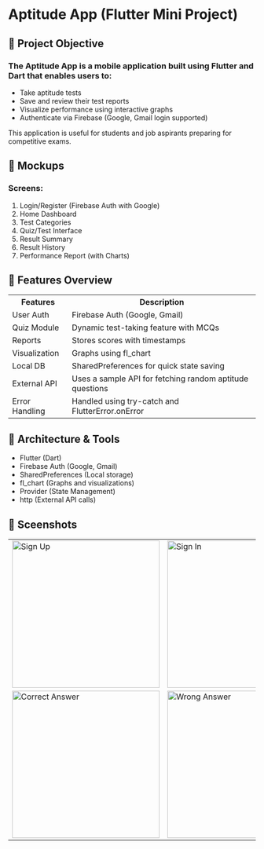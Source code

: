 # Aptitude App (Flutter Mini Project)

## 📌 Project Objective
### The Aptitude App is a mobile application built using Flutter and Dart that enables users to:

* Take aptitude tests
* Save and review their test reports
* Visualize performance using interactive graphs
* Authenticate via Firebase (Google, Gmail login supported)

This application is useful for students and job aspirants preparing for competitive exams.

## 📌 Mockups
### Screens:

1.  Login/Register (Firebase Auth with Google)
2.  Home Dashboard
3.  Test Categories
4.  Quiz/Test Interface
5.  Result Summary
6.  Result History
7.  Performance Report (with Charts)

## 📌 Features Overview

<table>
  <tr>
    <th>Features</th>
    <th>Description</th>
  </tr>
  <tr>
    <td>User Auth</td>
    <td>Firebase Auth (Google, Gmail)</td>
  </tr>
  <tr>
    <td>Quiz Module</td>
    <td>Dynamic test-taking feature with MCQs</td>
  </tr>
  <tr>
    <td>Reports</td>
    <td>Stores scores with timestamps</td>
  </tr>
  <tr>
    <td>Visualization</td>
    <td>	Graphs using fl_chart</td>
  </tr>
  <tr>
    <td>Local DB</td>
    <td>SharedPreferences for quick state saving</td>
  </tr>
  <tr>
    <td>External API</td>
    <td>Uses a sample API for fetching random aptitude questions</td>
  </tr>
  <tr>
    <td>Error Handling</td>
    <td>Handled using try-catch and FlutterError.onError</td>
  </tr>
</table>

## 📌 Architecture & Tools

* Flutter (Dart)
* Firebase Auth (Google, Gmail)
* SharedPreferences (Local storage)
* fl_chart (Graphs and visualizations)
* Provider (State Management)
* http (External API calls)

## 📌 Sceenshots

<table>
  <tr>
    <td><img src="https://github.com/user-attachments/assets/a8ecfc6c-a0c2-46b4-ae23-eaa578dc5655" alt="Sign Up" width="300"></td>
    <td><img src="https://github.com/user-attachments/assets/65d5396c-103a-43a2-ad87-d40ce67dc281" alt="Sign In" width="300"></td>
    <td><img src="https://github.com/user-attachments/assets/0452ba3b-a080-4ea7-9e7a-b8f8e716ea7f" alt="Home Page" width="300"></td>
    <td><img src="https://github.com/user-attachments/assets/cfcef028-1ba4-4d51-806d-1c7e14f28546" alt="Start Test" width="300"></td>
    <td><img src="https://github.com/user-attachments/assets/8c3a88f6-7a36-4b9b-a75b-ed24ba200ce3" alt="Display Question" width="300"></td>
  </tr>
   <tr>
    <td><img src="https://github.com/user-attachments/assets/a06f9fc9-bff4-40e1-aee2-2d6323820f93" alt="Correct Answer" width="300"></td>
    <td><img src="https://github.com/user-attachments/assets/abe86806-3cb6-4ae7-b044-335b8dffa089" alt="Wrong Answer" width="300"></td>
    <td><img src="https://github.com/user-attachments/assets/2044f486-cb34-4c96-95b1-4afa9019bf15" alt="Save Score" width="300"></td>
    <td><img src="https://github.com/user-attachments/assets/59a42899-ac5b-4122-a4c6-5b159e2ea999" alt="Test History" width="300"></td>
    <td><img src="https://github.com/user-attachments/assets/0961b6e1-3680-4850-929b-ac21a62f4005" alt="Progress" width="300"></td>
  </tr>
</table>
